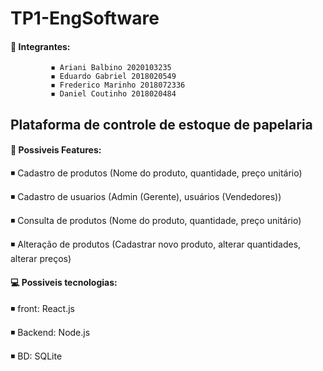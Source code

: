 # TP1-EngSoftware
 #### 💬 Integrantes: 

             ◾ Ariani Balbino 2020103235
             ◾ Eduardo Gabriel 2018020549            
             ◾ Frederico Marinho 2018072336             
             ◾ Daniel Coutinho 2018020484
             
             
## Plataforma de controle de estoque de papelaria


#### 📌 Possiveis Features: 
◾ Cadastro de produtos (Nome do produto, quantidade, preço unitário)

◾ Cadastro de usuarios (Admin (Gerente), usuários (Vendedores))

◾ Consulta de produtos (Nome do produto, quantidade, preço unitário)

◾ Alteração de produtos (Cadastrar novo produto, alterar quantidades, alterar preços)



#### 💻 Possiveis tecnologias:
                 
 ◾  front: React.js 
 
 ◾  Backend: Node.js 
 
 ◾  BD: SQLite
          
